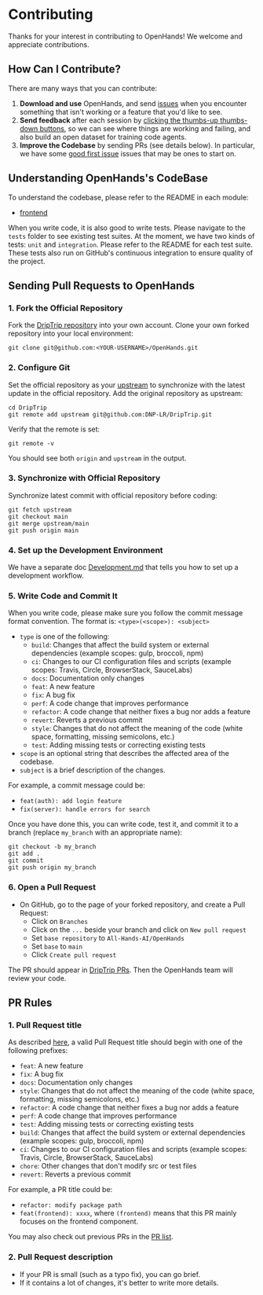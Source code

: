 # Contributing

Thanks for your interest in contributing to OpenHands! We welcome and appreciate
contributions.

## How Can I Contribute?

There are many ways that you can contribute:

1. **Download and use** OpenHands, and send
   [issues](https://github.com/All-Hands-AI/OpenHands/issues) when you encounter
   something that isn't working or a feature that you'd like to see.
2. **Send feedback** after each session by
   [clicking the thumbs-up thumbs-down buttons](https://docs.all-hands.dev/modules/usage/feedback),
   so we can see where things are working and failing, and also build an open
   dataset for training code agents.
3. **Improve the Codebase** by sending PRs (see details below). In particular,
   we have some
   [good first issue](https://github.com/All-Hands-AI/OpenHands/labels/good%20first%20issue)
   issues that may be ones to start on.

## Understanding OpenHands's CodeBase

To understand the codebase, please refer to the README in each module:

- [frontend](./frontend/README.md)

When you write code, it is also good to write tests. Please navigate to the
`tests` folder to see existing test suites. At the moment, we have two kinds of
tests: `unit` and `integration`. Please refer to the README for each test suite.
These tests also run on GitHub's continuous integration to ensure quality of the
project.

## Sending Pull Requests to OpenHands

### 1. Fork the Official Repository

Fork the [DripTrip repository](https://github.com/DNP-LR/DripTrip) into your own
account. Clone your own forked repository into your local environment:

```shell
git clone git@github.com:<YOUR-USERNAME>/OpenHands.git
```

### 2. Configure Git

Set the official repository as your
[upstream](https://www.atlassian.com/git/tutorials/git-forks-and-upstreams) to
synchronize with the latest update in the official repository. Add the original
repository as upstream:

```shell
cd DripTrip
git remote add upstream git@github.com:DNP-LR/DripTrip.git
```

Verify that the remote is set:

```shell
git remote -v
```

You should see both `origin` and `upstream` in the output.

### 3. Synchronize with Official Repository

Synchronize latest commit with official repository before coding:

```shell
git fetch upstream
git checkout main
git merge upstream/main
git push origin main
```

### 4. Set up the Development Environment

We have a separate doc
[Development.md](https://github.com/DNP-LR/DripTrip/blob/main/Development.md)
that tells you how to set up a development workflow.

### 5. Write Code and Commit It

When you write code, please make sure you follow the commit message format
convention. The format is: `<type>(<scope>): <subject>`

- `type` is one of the following:
  - `build`: Changes that affect the build system or external dependencies
    (example scopes: gulp, broccoli, npm)
  - `ci`: Changes to our CI configuration files and scripts (example scopes:
    Travis, Circle, BrowserStack, SauceLabs)
  - `docs`: Documentation only changes
  - `feat`: A new feature
  - `fix`: A bug fix
  - `perf`: A code change that improves performance
  - `refactor`: A code change that neither fixes a bug nor adds a feature
  - `revert`: Reverts a previous commit
  - `style`: Changes that do not affect the meaning of the code (white space,
    formatting, missing semicolons, etc.)
  - `test`: Adding missing tests or correcting existing tests
- `scope` is an optional string that describes the affected area of the
  codebase.
- `subject` is a brief description of the changes.

For example, a commit message could be:

- `feat(auth): add login feature`
- `fix(server): handle errors for search`

Once you have done this, you can write code, test it, and commit it to a branch
(replace `my_branch` with an appropriate name):

```shell
git checkout -b my_branch
git add .
git commit
git push origin my_branch
```

### 6. Open a Pull Request

- On GitHub, go to the page of your forked repository, and create a Pull
  Request:
  - Click on `Branches`
  - Click on the `...` beside your branch and click on `New pull request`
  - Set `base repository` to `All-Hands-AI/OpenHands`
  - Set `base` to `main`
  - Click `Create pull request`

The PR should appear in
[DripTrip PRs](https://github.com/DNP-LR/DripTrip/pulls). Then the OpenHands
team will review your code.

## PR Rules

### 1. Pull Request title

As described
[here](https://github.com/commitizen/conventional-commit-types/blob/master/index.json),
a valid Pull Request title should begin with one of the following prefixes:

- `feat`: A new feature
- `fix`: A bug fix
- `docs`: Documentation only changes
- `style`: Changes that do not affect the meaning of the code (white space,
  formatting, missing semicolons, etc.)
- `refactor`: A code change that neither fixes a bug nor adds a feature
- `perf`: A code change that improves performance
- `test`: Adding missing tests or correcting existing tests
- `build`: Changes that affect the build system or external dependencies
  (example scopes: gulp, broccoli, npm)
- `ci`: Changes to our CI configuration files and scripts (example scopes:
  Travis, Circle, BrowserStack, SauceLabs)
- `chore`: Other changes that don't modify src or test files
- `revert`: Reverts a previous commit

For example, a PR title could be:

- `refactor: modify package path`
- `feat(frontend): xxxx`, where `(frontend)` means that this PR mainly focuses
  on the frontend component.

You may also check out previous PRs in the
[PR list](https://github.com/DNP-LR/DripTrip/pulls).

### 2. Pull Request description

- If your PR is small (such as a typo fix), you can go brief.
- If it contains a lot of changes, it's better to write more details.
